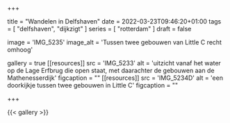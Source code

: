 +++

title = "Wandelen in Delfshaven"
date = 2022-03-23T09:46:20+01:00 
tags = [ "delfshaven", "dijkzigt" ] 
series = [ "rotterdam" ] 
draft = false

image = 'IMG_5235'
image_alt = 'Tussen twee gebouwen van Little C recht omhoog'

gallery = true
[[resources]]
src = 'IMG_5233'
alt = 'uitzicht vanaf het water op de Lage Erfbrug die open staat, met daarachter de gebouwen aan de Mathenesserdijk'
figcaption = ""
[[resources]]
src = 'IMG_5234D'
alt = 'een doorkijkje tussen twee gebouwen in Little C'
figcaption = ""

+++

{{< gallery >}}